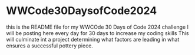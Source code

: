 # WWCode30DaysofCode2024
this is the README file for my WWCOde 30 Days of Code 2024 challenge
I will be posting here every day for 30 days to increase my coding skills
This will culminate int a project determining what factors are leading in what ensures a successful pottery piece. 

